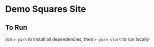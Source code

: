 # Demo Squares Site

## To Run

run `> yarn` to install all dependencies, then `> yarn start` to run locally

